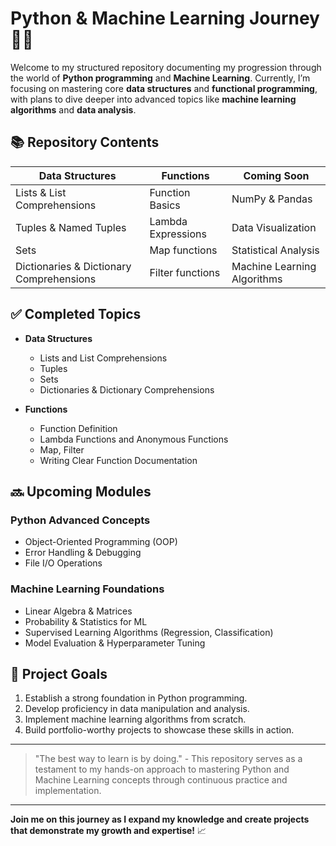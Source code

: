 #  Python & Machine Learning Journey 🐍🤖

Welcome to my structured repository documenting my progression through the world of **Python programming** and **Machine Learning**. Currently, I’m focusing on mastering core **data structures** and **functional programming**, with plans to dive deeper into advanced topics like **machine learning algorithms** and **data analysis**.

##  📚 Repository Contents

| **Data Structures**              | **Functions**                  | **Coming Soon**                  |
|-----------------------------------|---------------------------------|----------------------------------|
| Lists & List Comprehensions       | Function Basics                 | NumPy & Pandas                   |
| Tuples & Named Tuples             | Lambda Expressions              | Data Visualization               |
| Sets                              | Map functions                   | Statistical Analysis             |
| Dictionaries & Dictionary Comprehensions | Filter functions                           | Machine Learning Algorithms      |

## ✅ Completed Topics

- **Data Structures**
  - Lists and List Comprehensions
  - Tuples 
  - Sets 
  - Dictionaries & Dictionary Comprehensions

- **Functions**
  - Function Definition
  - Lambda Functions and Anonymous Functions
  - Map, Filter
  - Writing Clear Function Documentation

## 🔜 Upcoming Modules

### **Python Advanced Concepts**
- Object-Oriented Programming (OOP)
- Error Handling & Debugging
- File I/O Operations

### **Machine Learning Foundations**
- Linear Algebra & Matrices
- Probability & Statistics for ML
- Supervised Learning Algorithms (Regression, Classification)
- Model Evaluation & Hyperparameter Tuning

##  🚀 Project Goals

1. Establish a strong foundation in Python programming.
2. Develop proficiency in data manipulation and analysis.
3. Implement machine learning algorithms from scratch.
4. Build portfolio-worthy projects to showcase these skills in action.

---

> "The best way to learn is by doing." - This repository serves as a testament to my hands-on approach to mastering Python and Machine Learning concepts through continuous practice and implementation.

---

**Join me on this journey as I expand my knowledge and create projects that demonstrate my growth and expertise!** 📈
